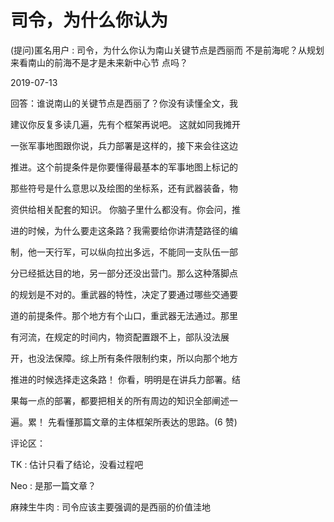 # 司令，为什么你认为

(提问)匿名用户 : 司令，为什么你认为南山关键节点是西丽而 不是前海呢？从规划来看南山的前海不是才是未来新中心节 点吗？

2019-07-13

回答：谁说南山的关键节点是西丽了？你没有读懂全文，我

建议你反复多读几遍，先有个框架再说吧。 这就如同我摊开

一张军事地图跟你说，兵力部署是这样的，接下来会往这边

推进。这个前提条件是你要懂得最基本的军事地图上标记的

那些符号是什么意思以及绘图的坐标系，还有武器装备，物

资供给相关配套的知识。 你脑子里什么都没有。你会问，推

进的时候，为什么要走这条路？我需要给你讲清楚路径的编

制，他一天行军，可以纵向拉出多远，不能同一支队伍一部

分已经抵达目的地，另一部分还没出营门。那么这种落脚点

的规划是不对的。重武器的特性，决定了要通过哪些交通要

道的前提条件。那个地方有个山口，重武器无法通过。那里

有河流，在规定的时间内，物资配置跟不上，部队没法展

开，也没法保障。综上所有条件限制约束，所以向那个地方

推进的时候选择走这条路！ 你看，明明是在讲兵力部署。结

果每一点的部署，都要把相关的所有周边的知识全部阐述一

遍。累！ 先看懂那篇文章的主体框架所表达的思路。(6 赞)

评论区：

TK : 估计只看了结论，没看过程吧

Neo : 是那一篇文章？

麻辣生牛肉 : 司令应该主要强调的是西丽的价值洼地